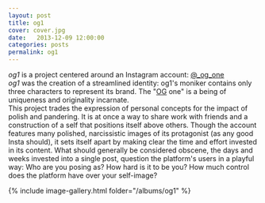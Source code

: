 ```yaml
---
layout: post
title: og1
cover: cover.jpg
date:   2013-12-09 12:00:00
categories: posts
permalink: og1
---
```


_og1_ is a project centered around an Instagram account: [@\_og\_one](https://www.instagram.com/_og_one/)  
_og1_ was the creation of a streamlined identity: og1's moniker contains only three characters to represent its brand. The "[OG](https://www.urbandictionary.com/define.php?term=OG) one" is a being of uniqueness and originality incarnate.  
This project trades the expression of personal concepts for the impact of polish and pandering. It is at once a way to share work with friends and a construction of a self that positions itself above others. Though the account features many polished, narcissistic images of its protagonist (as any good Insta should), it sets itself apart by making clear the time and effort invested in its content. What should generally be considered obscene, the days and weeks invested into a single post, question the platform's users in a playful way: Who are you posing as? How hard is it to be you? How much control does the platform have over your self-image?

{% include image-gallery.html folder="/albums/og1" %}